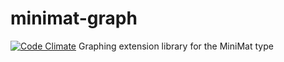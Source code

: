 # minimat-graph
[![Code Climate](https://codeclimate.com/github/birm/minimat-graph/badges/gpa.svg)](https://codeclimate.com/github/birm/minimat-graph)
Graphing extension library for the MiniMat type
